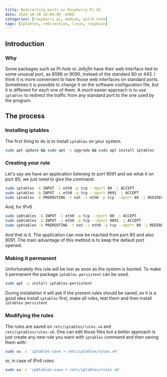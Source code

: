 ```yaml
---
title: Redirecting ports on Raspberry Pi OS
date: 2024-10-30 10:04:00 -0300
categories: [raspberry pi, debian, quick note]
tags: [iptables, redirection, linux, raspbian]
---
```


## Introduction

### Why

Some packages such as *Pi-hole* or *Jellyfin* have their web interface tied to some unusual port, as 8086 or 9090, instead of the standard 80 or 443. I think it is more convenient to have those web interfaces on standard ports. Sometimes it is possible to change it on the software configuration file, but it is different for each one of them. A much easier approach is to use ```iptables``` to redirect the traffic from any standard port to the one used by the program.

## The process

### Installing iptables

The first thing to do is to install ```iptables``` on your system.

```bash
sudo apt update && sudo apt -y upgrade && sudo apt install iptables
```

### Creating your rule

Let's say we have an application listening to port 9091 and we what it on port 80; we just need to give the command:

```bash
sudo iptables -A INPUT -i eth0 -p tcp --dport 80 -j ACCEPT
sudo iptables -A INPUT -i eth0 -p tcp --dport 9091 -j ACCEPT
sudo iptables -A PREROUTING -t nat -i eth0 -p tcp --dport 80 -j REDIRECT --to-port 9091
```

And, for IPv6

```bash
sudo ip6tables -A INPUT -i eth0 -p tcp --dport 80 -j ACCEPT
sudo ip6tables -A INPUT -i eth0 -p tcp --dport 9091 -j ACCEPT
sudo ip6tables -A PREROUTING -t nat -i eth0 -p tcp --dport 80 -j REDIRECT --to-port 9091
```

And that is it. The application can now be reached from port 80 and also 9091. The main advantage of this method is to keep the default port opened.

### Making it permanent

Unfortunately this rule will be lost as soon as the system is booted. To make it permanent the package ```iptables-persistent``` can be used.

```bash
sudo apt -y install iptables-persistent
```

During installation it will ask if the present rules should be saved, so it is a good idea install ```iptables``` first, make all rules, test them and then install ```iptables-persistent```

### Modifying the rules

The rules are saved on ```/etc/iptables/rules.v4``` and ```/etc/iptables/rules.v6```. One can edit those files but a better approach is just create any new rule you want with ```iptables``` command and then saving them with:

```bash
sudo su -c 'iptables-save > /etc/iptables/rules.v4'
```

or, in case of IPv6 rules:

```bash
sudo su -c 'ip6tables-save > /etc/iptables/rules.v6'
```

